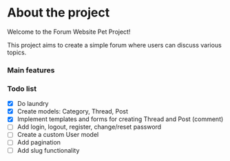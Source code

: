 # About the project 

Welcome to the Forum Website Pet Project!

This project aims to create a simple forum where users can discuss various topics.

### Main features


### Todo list

- [x] Do laundry
- [x] Create models: Category, Thread, Post
- [x] Implement templates and forms for creating Thread and Post (comment)
- [ ] Add login, logout, register, change/reset password
- [ ] Create a custom User model
- [ ] Add pagination
- [ ] Add slug functionality
